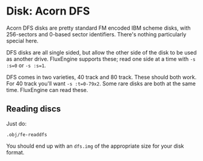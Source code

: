 Disk: Acorn DFS
===============

Acorn DFS disks are pretty standard FM encoded IBM scheme disks, with
256-sectors and 0-based sector identifiers. There's nothing particularly
special here.

DFS disks are all single sided, but allow the other side of the disk to be
used as another drive. FluxEngine supports these; read one side at a time
with `-s :s=0` or `-s :s=1`.

DFS comes in two varieties, 40 track and 80 track. These should both work.
For 40 track you'll want `-s :t=0-79x2`. Some rare disks are both at the same
time. FluxEngine can read these.

Reading discs
-------------

Just do:

```
.obj/fe-readdfs
```

You should end up with an `dfs.img` of the appropriate size for your disk
format.
